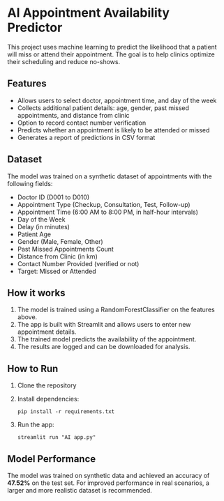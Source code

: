 # AI Appointment Availability Predictor

This project uses machine learning to predict the likelihood that a patient will miss or attend their appointment. The goal is to help clinics optimize their scheduling and reduce no-shows.

## Features

* Allows users to select doctor, appointment time, and day of the week
* Collects additional patient details: age, gender, past missed appointments, and distance from clinic
* Option to record contact number verification
* Predicts whether an appointment is likely to be attended or missed
* Generates a report of predictions in CSV format

## Dataset

The model was trained on a synthetic dataset of appointments with the following fields:

* Doctor ID (D001 to D010)
* Appointment Type (Checkup, Consultation, Test, Follow-up)
* Appointment Time (6:00 AM to 8:00 PM, in half-hour intervals)
* Day of the Week
* Delay (in minutes)
* Patient Age
* Gender (Male, Female, Other)
* Past Missed Appointments Count
* Distance from Clinic (in km)
* Contact Number Provided (verified or not)
* Target: Missed or Attended

## How it works

1. The model is trained using a RandomForestClassifier on the features above.
2. The app is built with Streamlit and allows users to enter new appointment details.
3. The trained model predicts the availability of the appointment.
4. The results are logged and can be downloaded for analysis.

## How to Run

1. Clone the repository
2. Install dependencies:

   ```
   pip install -r requirements.txt
   ```
3. Run the app:

   ```
   streamlit run "AI app.py"
   ```

## Model Performance

The model was trained on synthetic data and achieved an accuracy of **47.52%** on the test set.
For improved performance in real scenarios, a larger and more realistic dataset is recommended.
